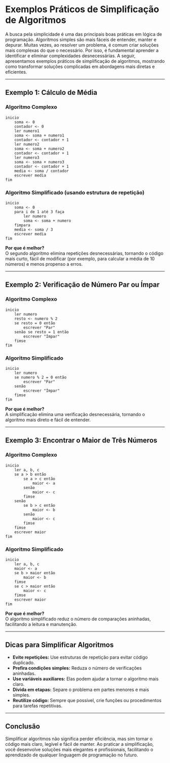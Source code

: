 
# Exemplos Práticos de Simplificação de Algoritmos

A busca pela simplicidade é uma das principais boas práticas em lógica de programação. Algoritmos simples são mais fáceis de entender, manter e depurar. Muitas vezes, ao resolver um problema, é comum criar soluções mais complexas do que o necessário. Por isso, é fundamental aprender a identificar e eliminar complexidades desnecessárias. A seguir, apresentamos exemplos práticos de simplificação de algoritmos, mostrando como transformar soluções complicadas em abordagens mais diretas e eficientes.

---

## Exemplo 1: Cálculo de Média

### Algoritmo Complexo

```pseudocode
inicio
    soma <- 0
    contador <- 0
    ler numero1
    soma <- soma + numero1
    contador <- contador + 1
    ler numero2
    soma <- soma + numero2
    contador <- contador + 1
    ler numero3
    soma <- soma + numero3
    contador <- contador + 1
    media <- soma / contador
    escrever media
fim
```

### Algoritmo Simplificado (usando estrutura de repetição)

```pseudocode
inicio
    soma <- 0
    para i de 1 até 3 faça
        ler numero
        soma <- soma + numero
    fimpara
    media <- soma / 3
    escrever media
fim
```

**Por que é melhor?**  
O segundo algoritmo elimina repetições desnecessárias, tornando o código mais curto, fácil de modificar (por exemplo, para calcular a média de 10 números) e menos propenso a erros.

---

## Exemplo 2: Verificação de Número Par ou Ímpar

### Algoritmo Complexo

```pseudocode
inicio
    ler numero
    resto <- numero % 2
    se resto = 0 então
        escrever "Par"
    senão se resto = 1 então
        escrever "Ímpar"
    fimse
fim
```

### Algoritmo Simplificado

```pseudocode
inicio
    ler numero
    se numero % 2 = 0 então
        escrever "Par"
    senão
        escrever "Ímpar"
    fimse
fim
```

**Por que é melhor?**  
A simplificação elimina uma verificação desnecessária, tornando o algoritmo mais direto e fácil de entender.

---

## Exemplo 3: Encontrar o Maior de Três Números

### Algoritmo Complexo

```pseudocode
inicio
    ler a, b, c
    se a > b então
        se a > c então
            maior <- a
        senão
            maior <- c
        fimse
    senão
        se b > c então
            maior <- b
        senão
            maior <- c
        fimse
    fimse
    escrever maior
fim
```

### Algoritmo Simplificado

```pseudocode
inicio
    ler a, b, c
    maior <- a
    se b > maior então
        maior <- b
    fimse
    se c > maior então
        maior <- c
    fimse
    escrever maior
fim
```

**Por que é melhor?**  
O algoritmo simplificado reduz o número de comparações aninhadas, facilitando a leitura e manutenção.

---

## Dicas para Simplificar Algoritmos

- **Evite repetições:** Use estruturas de repetição para evitar código duplicado.
- **Prefira condições simples:** Reduza o número de verificações aninhadas.
- **Use variáveis auxiliares:** Elas podem ajudar a tornar o algoritmo mais claro.
- **Divida em etapas:** Separe o problema em partes menores e mais simples.
- **Reutilize código:** Sempre que possível, crie funções ou procedimentos para tarefas repetitivas.

---

## Conclusão

Simplificar algoritmos não significa perder eficiência, mas sim tornar o código mais claro, legível e fácil de manter. Ao praticar a simplificação, você desenvolve soluções mais elegantes e profissionais, facilitando o aprendizado de qualquer linguagem de programação no futuro.
```
